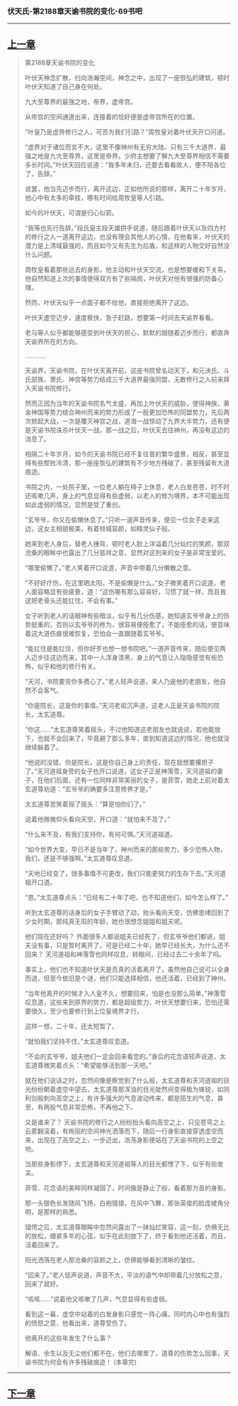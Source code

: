 ### 伏天氏-第2188章天谕书院的变化-69书吧

--------
[上一章](./c72925b57e3e7fbd6cee5f85c732687a.md)
--------


>
>
>
>第2188章天谕书院的变化
>
>叶伏天神念扩散，扫向浩瀚空间，神念之中，出现了一座恢弘的建筑，顿时叶伏天知道了自己身在何处。
>
>九大至尊界的最强之地，帝界，虚帝宫。
>
>从帝宫的空间通道出来，连接着的恰好便是虚帝宫所在的位置。
>
>“叶皇乃是虚界修行之人，可否为我们引路？”周牧皇对着叶伏天开口问道。
>
>“虚界对于诸位而言不大，这里不像神州有无穷大陆，只有三千大道界，最强之地是九大至尊界，这里是帝界，少府主想要了解九大至尊界相信不需要多长时间。”叶伏天回应说道：“我多年未归，还要去看看故人，便不陪各位了，告辞。”
>
>说罢，他当先迈步而行，离开这边，正如他所说的那样，离开二十年岁月，他心中有太多的牵挂，哪有时间给周牧皇等人引路。
>
>如今的叶伏天，可谓是归心似箭。
>
>“我等也先行告辞。”段氏皇主段天雄拱手说道，随后跟着叶伏天以及四方村的修行之人一道离开这边，也没有理会其他人的心情，在他看来，叶伏天的潜力是上清域最强的，而且如今又有先生为后盾，和这样的人物交好自然没什么问题。
>
>周牧皇看着那些远去的身影，他主动和叶伏天交流，也是想要缓和下关系，他自然知道上次的事情使得双方有了些隔阂，叶伏天对他有很强的防备心理。
>
>然而，叶伏天似乎一点面子都不给他，直接拒绝离开了这边。
>
>叶伏天虚空迈步，速度极快，急于赶路，想要第一时间去天谕界看看。
>
>老马等人似乎都能够感受到叶伏天的担心，默默的跟随着迈步而行，都直奔天谕界所在的方向。
>
>…………
>
>天谕界，天谕书院，在叶伏天离开前，这座书院曾名动天下，和元泱氏、斗氏部族、萧氏、神宫等势力结成三千大道界最强同盟，无数修行之人前来拜入天谕书院修行。
>
>然而正因为当年的天谕书院名气太盛，再加上叶伏天的威胁，使得神族、黄金神国等势力结合神州而来的势力形成了一股更加恐怖的同盟势力，先后两次掀起大战，一次是覆灭神宫之战，道海一战惊动了九界大半势力，还有便是天谕书院诛杀叶伏天一战，那一战之后，叶伏天去往神州，再没有这边的消息了。
>
>相隔二十年岁月，如今的天谕书院已经不复往昔的繁华盛景，相反，甚至显得有些颓败冷清，那一座座恢弘的建筑有不少地方残破了，甚至残留有大道痕迹。
>
>书院之内，一处院子里，一位老人躺在椅子上休息，老人白发苍苍，时不时还咳嗽几声，身上的气息显得有些虚弱，以老人的修为境界，本不可能出现如此虚弱的情况，显然是受了重创。
>
>“玄爷爷，你又在偷懒休息了。”只听一道声音传来，便见一位女子走来这边，这女主相貌极美，有着倾城容颜，如精灵仙子般。
>
>她来到老人身后，替老人捶背，顿时老人脸上洋溢着几分灿烂的笑颜，那双沧桑的眼眸中也露出了几分慈祥之意，显然对这到来的女子是非常宠爱的。
>
>“哪里偷懒了。”老人笑着开口说道，声音中带着几分懒散之意。
>
>“不好好疗伤，在这里晒太阳，不是偷懒是什么。”女子微笑着开口说道，老人面容略显有些疲惫，道：“这伤哪有那么容易好，习惯了就一样，而且我这把老骨头还能扛住，不会有事。”
>
>女子听到老人的话眼神有些暗淡，似乎有几分伤感，她知道玄爷爷身上的伤势挺重的，否则以玄爷爷的修为，很容易便痊愈了，不能痊愈的话，便意味着这大道伤痕很难恢复，恐怕会一直跟随着玄爷爷。
>
>“能扛住是能扛住，但你好歹也想一想书院吧。”一道声音传来，随后便见两人迈步往这边而来，其中一人浑身漆黑，身上的气息让人隐隐感觉有些恐怖，似乎和他的修行有关。
>
>“天河，书院要劳你多费心了。”老人轻声说道，来人乃是他的老朋友，他自然不会客气。
>
>“你是院长，这是你的事情。”天河老祖沉声道，这老人正是天谕书院的院长，太玄道尊。
>
>“你这……”太玄道尊笑着摇头，不过他知道这老朋友也就说说，若他能放下，也就不会回来了，毕竟避了那么多年，直到知道这边的情况，他也就没继续躲着了。
>
>“他说的没错，你是院长，这是你自己身上的责任，现在就想要撂担子了。”天河道祖身旁的女子也开口说道，这女子正是神落雪，天河道祖的妻子，在他们后面，还有一位同样非常美丽的女子，是菲雪，她走上前对着太玄道尊劝道：“玄爷爷的确要多注意修养才是。”
>
>太玄道尊苦笑着摇了摇头：“算是怕你们了。”
>
>说着他微微仰头看向天空，开口道：“就怕来不及了。”
>
>“什么来不及，有我们支持你，有何可惧。”天河道祖道。
>
>“如今世界大变，早已不是当年了，神州而来的那些势力，多少恐怖人物，我们，还是不够强啊。”太玄道尊叹息道。
>
>“天地已经变了，很多事情不可更改，我们只能更努力的生存下去。”天河道祖开口道。
>
>“恩。”太玄道尊点头：“已经有二十年了吧，也不知道他们，如今怎么样了。”
>
>听到太玄道尊的话身后的女子手臂动了动，抬头看向天空，仿佛思绪回到了少女时期，那纯真无瑕的年龄，她也很想念姐姐和姐夫呢。
>
>他们现在还好吗？
>外面很多人都说姐夫已经死了，但玄爷爷他们都说，姐夫没有事，只是暂时离开了，可是已经二十年，她早已经长大，为什么还不回来？
>天河道祖和神落雪也同样叹息，转眼间，已经过去二十余年了吗。
>
>事实上，他们也不知道叶伏天是否真的活着离开了，虽然他自己说可以全身而退，但至今依旧是个谜，他们只能选择相信，他还活着，已经到了神州。
>
>“当年他离开的时候才入人皇不久，想要回来，怕是也没那么简单。”神落雪叹息道，这些来到原界的势力，都是超级势力，叶伏天想要归来，恐怕还需要很久，至少也要修行到上位皇境界才行。
>
>这样一想，二十年，还太短暂了。
>
>“就怕我们坚持不住。”太玄道尊叹息道。
>
>“不会的玄爷爷，姐夫他们一定会回来看您的。”身后的花念语轻声说道，太玄道尊微笑着点头：“希望能够活到那一天吧。”
>
>就在他们说话之时，忽然间像是察觉到了什么般，太玄道尊和天河道祖的目光纷纷朝着虚空中望去，太玄道尊那浑浊的目光陡然间变得极为锋锐，如同利剑般刺向高空之上，有许多强大的气息波动传来，都是陌生的气息，甚至，有两股气息非常恐怖，不再他之下。
>
>又是谁来了？
>天谕书院的修行之人纷纷抬头看向高空之上，只见苍穹之上云雾翻滚着，有绚丽的空间神光洒落而下，随后一行身影直接穿透虚空而来，出现在了高空之上，一步迈出，浩荡身影便站在了天谕书院的上空之地。
>
>当那些身影停下，太玄道尊和天河道祖等人的目光都愣了下，似乎有些发呆。
>
>菲雪、花念语的美眸同样凝固了，时间像是静止了般，看着那为首的身影。
>
>那一头银色长发随风飞扬，白袍猎猎，在风中飞舞，那张英俊的脸庞棱角分明，是那样的熟悉。
>
>错愕之后，太玄道尊眼眸中忽然间露出了一抹灿烂笑容，这一刻，仿佛无比的放松，绷紧多年的心弦，似乎在此刻放下了，终于看到他还活着，而且，活着回来了。
>
>阳光洒落在老人那沧桑的容颜之上，仿佛能够看到清晰的皱纹。
>
>“回来了。”老人低声说道，声音不大，平淡的语气中却带着几分放松之意，回来了就好。
>
>“咳咳……”说着他又咳嗽了几声，气息显得有些虚弱。
>
>看到这一幕，虚空中站着的白发身影只感觉一阵心痛，同时内心中也有强烈的愤怒之意，他看出来，道尊受伤了。
>
>他离开的这些年发生了什么事？
>
>解语、余生以及无尘他们都不在，他们去哪里了，道尊的伤势怎么回事，天谕书院为何会有许多残破痕迹！
>(本章完)
>
>

--------
[下一章](./8e74b79237700c2113041b48a22693a1.md)
--------
